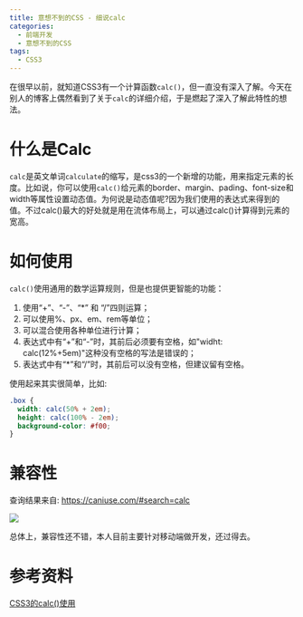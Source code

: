 ```yaml
---
title: 意想不到的CSS - 细说calc
categories:
  - 前端开发
  - 意想不到的CSS
tags:
  - CSS3
---
```




在很早以前，就知道CSS3有一个计算函数`calc()`，但一直没有深入了解。今天在别人的博客上偶然看到了关于`calc`的详细介绍，于是燃起了深入了解此特性的想法。



# 什么是Calc

`calc`是英文单词`calculate`的缩写，是css3的一个新增的功能，用来指定元素的长度。比如说，你可以使用`calc()`给元素的border、margin、pading、font-size和width等属性设置动态值。为何说是动态值呢?因为我们使用的表达式来得到的值。不过calc()最大的好处就是用在流体布局上，可以通过calc()计算得到元素的宽高。



# 如何使用

`calc()`使用通用的数学运算规则，但是也提供更智能的功能：

1. 使用“+”、“-”、“*” 和 “/”四则运算；
2. 可以使用%、px、em、rem等单位；
3. 可以混合使用各种单位进行计算；
4. 表达式中有“+”和“-”时，其前后必须要有空格，如"widht: calc(12%+5em)"这种没有空格的写法是错误的；
5. 表达式中有“*”和“/”时，其前后可以没有空格，但建议留有空格。

使用起来其实很简单，比如:

```css
.box {
  width: calc(50% + 2em);
  height: calc(100% - 2em);
  background-color: #f00;
}
```



# 兼容性

查询结果来自: https://caniuse.com/#search=calc

![](http://xiaoyulive.oss-cn-beijing.aliyuncs.com/imgs/calc.png)

总体上，兼容性还不错，本人目前主要针对移动端做开发，还过得去。




# 参考资料

[CSS3的calc()使用](https://www.w3cplus.com/css3/how-to-use-css3-calc-function.html) 